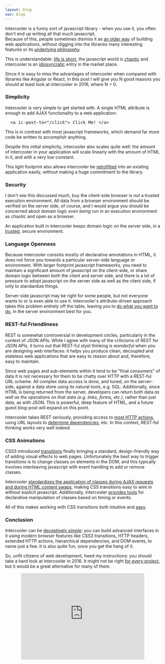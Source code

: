 ```yaml
---
layout: blog
nav: blog
---
```


Intercooler is a funny sort of javascript library - when you use it, you often don't end up writing all that much javascript.  
Because of this, people sometimes  dismiss it as [an older way](http://2.bp.blogspot.com/-KYftkSiFvq4/T9VUCZ1iAiI/AAAAAAAABz4/H3pOtXlT7Kk/s1600/clinteastwood.jpg)
of building web applications, without digging into the libraries many interesting features or its 
[underlying philosophy](https://upload.wikimedia.org/wikipedia/commons/9/98/Sanzio_01_Plato_Aristotle.jpg).

This is understandable: [life is short](https://austraalien.files.wordpress.com/2013/10/baby-yolo.jpg), the javascript 
world is [chaotic](http://www.breck-mckye.com/blog/2014/12/the-state-of-javascript-in-2015/) and intercooler is an
[idiosyncratic](https://betting.betfair.com/poker/goingagainstthegrain.png) entry in the market place.

Since it is easy to miss the advantages of intercooler when compared with libraries like Angular or React, in this post 
I will give you N good reasons you should at least look at intercooler in 2016, where N > 0.  

### Simplicity

Intercooler is very simple to get started with.  A single HTML attribute is enough to add AJAX functionality to a 
web application:

<pre>
  &lt;a ic-post-to="/click"> Click Me! &lt;/a>
</pre>

This is in contrast with most javascript frameworks, which demand far more code be written to accomplish anything.

Despite this initial simplicity, intercooler also scales quite well: the amount of intercooler in your application
will scale linearly with the amount of HTML in it, and with a very low constant.

This light footprint also allows intercooler be [retrofitted](http://www.dravenstales.ch/wp-content/uploads/2009/08/tifi-mmmpringles.jpg) 
into an existing application easily, without making a huge commitment to the library.

### Security

I don't see this discussed much, buy the client-side browser is *not* a trusted execution environment.  All 
data from a browser environment should be verified on the server side, of course, and I would argue 
you should be concerned about domain logic *even being run* in an execution environment as chaotic and open as a browser.

An application built in intercooler keeps domain logic on the server side, in a 
[trusted](http://www.quickmeme.com/img/2a/2afb26e85dbd25d09c0275c619d04519e2b58d145e9a8b330935fdde74dab27b.jpg), secure environment.

### Language Openness

Because intercooler consists mostly of declarative annotations in HTML, it does not force you towards a particular server-side 
language or environment.  With larger footprint javascript frameworks,  you need to maintain a significant amount of javascript 
on the client-side, or share domain logic between both the client and server side, and there is a lot of pressure to 
adopt javascript on the server side as well as the client side, if only to standardize things.

Server-side javascript may be right for some people, but not everyone wants to or is even able to use it.  Intercooler's
attribute-driven approach takes this problem entirely off the table, leaving you to
[do what you want to do](https://s-media-cache-ak0.pinimg.com/736x/97/f0/9d/97f09d42e177e00e5c4dae7929ce774d.jpg), 
in the server environment best for you.

### REST-ful Friendliness

REST is somewhat controversial in development circles, particularly in the context of JSON APIs.  While I agree
with many of the criticisms of REST for JSON APIs, it turns out that REST-ful styel thinking is *wonderful* when you are
designing web interfaces: it helps you produce clean, decoupled and stateless web applications that are easy to reason about and,
therefore, easy to maintain.  

Since web pages and sub-elements within it tend to be "final consumers" of data it is not 
necessary for them to be chatty over HTTP with a REST-ful URL scheme.  All complex data access is done, and tuned, on the 
server-side, against a data store using its natural tools, e.g. SQL.  Additionally, since HTML is being returned from
the server, developers can return both data *as well as the operations on that data (e.g. links, forms, etc.)*, rather than
just data, as with JSON.  This is powerful, deep feature of HTML, and a future guest blog-post will expand on this point.

Intercooler takes REST seriously, providing access to [most HTTP actions](/docs.html#core_attributes), using URL layouts 
to [determine dependencies](/docs.html#dependencies), etc.  In this context, REST-ful thinking works very well indeed.

### CSS Animations

CSS3 introduced [transitions](https://developer.mozilla.org/en-US/docs/Web/CSS/CSS_Transitions/Using_CSS_transitions)
finally bringing a standard, design-friendly way of adding visual effects to web pages.  Unfortunately the best way
to trigger transitions is to change classes on elements in the DOM, and this typically involves interleaving javascript
with event handling to add or remove classes.

Intercooler [standardizes the application of classes during AJAX requests and during HTML content swaps](/docs.html#transitions), 
making CSS transitions easy to wire in without explicit javascript.  Additionally, intercooler [provides tools](/docs.html#client-side) 
for declarative manipulation of classes based on timing or events.

All of this makes working with CSS transitions both intuitive and [easy](http://cdn.meme.am/instances/52877562.jpg).

### Conclusion

Intercooler can be [deceptively simple](https://bodhitreepose.files.wordpress.com/2014/06/bruce-lee-simplicity-is-the-key-2-brilliance.jpg): 
you can build advanced interfaces in it using modern browser features like CSS3 transitions, HTTP headers, extended HTTP actions,
hierarchical dependencies, and DOM events, to name just a few.  It is also quite fun, once you get the hang of it.

So, unfit citizens of web development, heed my instructions: you should take a hard look at intercooler in 2016.  It might 
not be right [for every project](https://fir.sh/projects/jsnes/), but it would be a great alternative for many of them.

<center>
<iframe width="400" height="280" src="https://www.youtube.com/embed/F_d4VDDfjpA" frameborder="0"></iframe>
</center>
